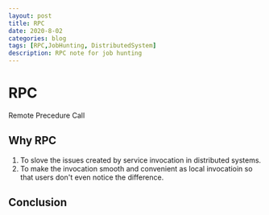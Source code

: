 ```yaml
---
layout: post
title: RPC
date: 2020-8-02
categories: blog
tags: [RPC,JobHunting, DistributedSystem]
description: RPC note for job hunting
---
```


# RPC
Remote Precedure Call

## Why RPC
1. To slove the issues created by service invocation in distributed systems.
2. To make the invocation smooth and convenient as local invocatioin so that users don't even notice the difference.

## 

## Conclusion 

## 














